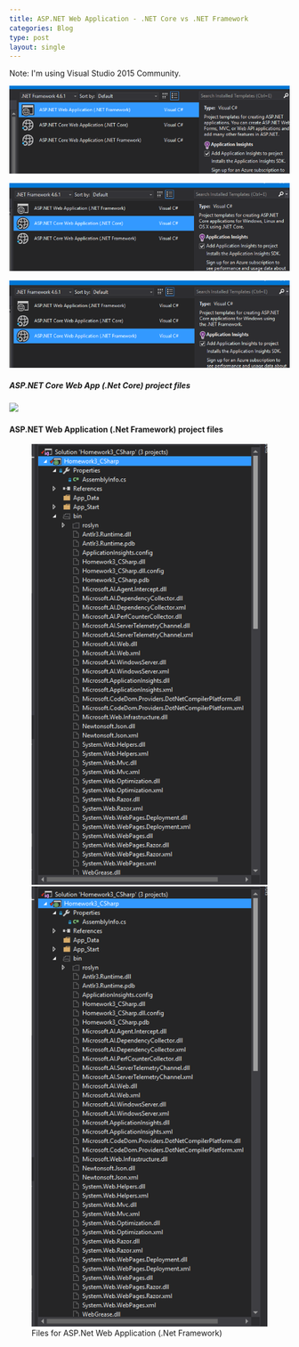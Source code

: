 ```yaml
---
title: ASP.NET Web Application - .NET Core vs .NET Framework
categories: Blog
type: post
layout: single
---
```


Note: I'm using Visual Studio 2015 Community.

![ASP.NET Web Application (.NET Framework) @ project selection window](/images/ASPNETWebApp-NetFramwork.png "ASP.NET Web App (.NET Framework)")

![ASP.NET **Core** Web Application **(.NET Core)** @ project selection window](/images/ASPNETCOREWebApp-Core.png "ASP.NET **Core** Web App **(.NET Core)**")

![ASP.NET **Core** Web Application **(.NET FRAMEWORK)** @ project selection window](/images/ASPNETCOREWebApp-Frame.png "ASP.NET **Core** Web App (**.NET FRAMEWORD)**")

##### ASP.NET Core Web App (.Net Core) project files
![](/images/ASPNETCOREWebApp-projfiles)

#### ASP.NET Web Application (.Net Framework) project files
<figure class = "half">
  <a href="/images/ASPNETWebApp-NoCore-projfiles1.png"><img src="images/ASPNETWebApp-NoCore-projfiles1.png"></a>
  <a href="/images/ASPNETWebApp-NoCore-projfiles2.png"><img src="/images/ASPNETWebApp-NoCore-projfiles1.png"></a>
  <figcaption>Files for ASP.Net Web Application (.Net Framework)</figcaption>
</figure>
